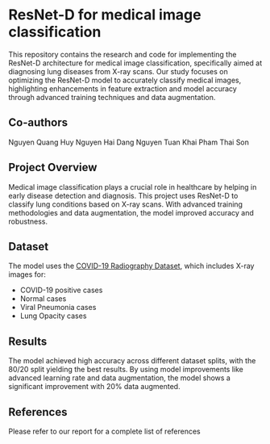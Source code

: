 # ResNet-D for medical image classification
This repository contains the research and code for implementing the ResNet-D architecture for medical image classification, specifically aimed at diagnosing lung diseases from X-ray scans. Our study focuses on optimizing the ResNet-D model to accurately classify medical images, highlighting enhancements in feature extraction and model accuracy through advanced training techniques and data augmentation.

## Co-authors
Nguyen Quang Huy
Nguyen Hai Dang
Nguyen Tuan Khai
Pham Thai Son

## Project Overview
Medical image classification plays a crucial role in healthcare by helping in early disease detection and diagnosis. This project uses ResNet-D to classify lung conditions based on X-ray scans. With advanced training methodologies and data augmentation, the model improved accuracy and robustness.

## Dataset
The model uses the [COVID-19 Radiography Dataset](https://www.kaggle.com/datasets/preetviradiya/covid19-radiography-dataset), which includes X-ray images for:
- COVID-19 positive cases
- Normal cases
- Viral Pneumonia cases
- Lung Opacity cases

## Results
The model achieved high accuracy across different dataset splits, with the 80/20 split yielding the best results.
By using model improvements like advanced learning rate and data augmentation, the model shows a significant improvement with 20% data augmented.

## References
Please refer to our report for a complete list of references

